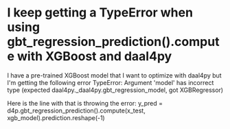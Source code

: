 
# I keep getting a TypeError when using gbt_regression_prediction().compute with XGBoost and daal4py

I have a pre-trained XGBoost model that I want to optimize with daal4py but I'm getting the following error
TypeError: Argument 'model' has incorrect type (expected daal4py._daal4py.gbt_regression_model, got XGBRegressor)

Here is the line with that is throwing the error:
y_pred = d4p.gbt_regression_prediction().compute(x_test, xgb_model).prediction.reshape(-1)

        